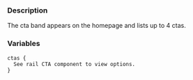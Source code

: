 ### Description
The cta band appears on the homepage and lists up to 4 ctas.

### Variables
~~~
ctas {
  See rail CTA component to view options.
}

~~~
